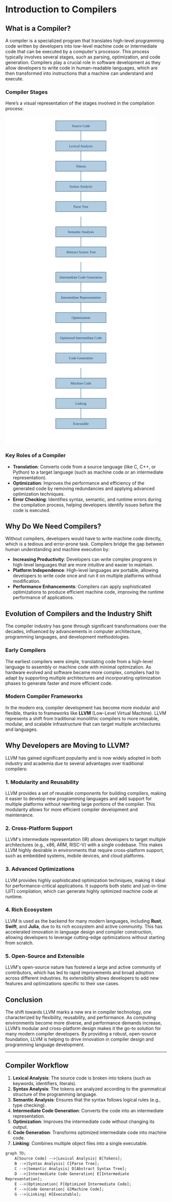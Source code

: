 
# Introduction to Compilers

## What is a Compiler?

A compiler is a specialized program that translates high-level programming code written by developers into low-level machine code or intermediate code that can be executed by a computer's processor. This process typically involves several stages, such as parsing, optimization, and code generation. Compilers play a crucial role in software development as they allow developers to write code in human-readable languages, which are then transformed into instructions that a machine can understand and execute.

### Compiler Stages

Here’s a visual representation of the stages involved in the compilation process:

![Compiler Stages](../../static/img/compiler_workflow.svg)

### Key Roles of a Compiler
- **Translation**: Converts code from a source language (like C, C++, or Python) to a target language (such as machine code or an intermediate representation).
- **Optimization**: Improves the performance and efficiency of the generated code by removing redundancies and applying advanced optimization techniques.
- **Error Checking**: Identifies syntax, semantic, and runtime errors during the compilation process, helping developers identify issues before the code is executed.

## Why Do We Need Compilers?

Without compilers, developers would have to write machine code directly, which is a tedious and error-prone task. Compilers bridge the gap between human understanding and machine execution by:
- **Increasing Productivity**: Developers can write complex programs in high-level languages that are more intuitive and easier to maintain.
- **Platform Independence**: High-level languages are portable, allowing developers to write code once and run it on multiple platforms without modification.
- **Performance Enhancements**: Compilers can apply sophisticated optimizations to produce efficient machine code, improving the runtime performance of applications.

## Evolution of Compilers and the Industry Shift

The compiler industry has gone through significant transformations over the decades, influenced by advancements in computer architecture, programming languages, and development methodologies.

### Early Compilers
The earliest compilers were simple, translating code from a high-level language to assembly or machine code with minimal optimization. As hardware evolved and software became more complex, compilers had to adapt by supporting multiple architectures and incorporating optimization phases to generate faster and more efficient code.

### Modern Compiler Frameworks
In the modern era, compiler development has become more modular and flexible, thanks to frameworks like **LLVM** (Low-Level Virtual Machine). LLVM represents a shift from traditional monolithic compilers to more reusable, modular, and scalable infrastructure that can target multiple architectures and languages.

## Why Developers are Moving to LLVM?

LLVM has gained significant popularity and is now widely adopted in both industry and academia due to several advantages over traditional compilers:

### 1. **Modularity and Reusability**
LLVM provides a set of reusable components for building compilers, making it easier to develop new programming languages and add support for multiple platforms without rewriting large portions of the compiler. This modularity allows for more efficient compiler development and maintenance.

### 2. **Cross-Platform Support**
LLVM's intermediate representation (IR) allows developers to target multiple architectures (e.g., x86, ARM, RISC-V) with a single codebase. This makes LLVM highly desirable in environments that require cross-platform support, such as embedded systems, mobile devices, and cloud platforms.

### 3. **Advanced Optimizations**
LLVM provides highly sophisticated optimization techniques, making it ideal for performance-critical applications. It supports both static and just-in-time (JIT) compilation, which can generate highly optimized machine code at runtime.

### 4. **Rich Ecosystem**
LLVM is used as the backend for many modern languages, including **Rust**, **Swift**, and **Julia**, due to its rich ecosystem and active community. This has accelerated innovation in language design and compiler construction, allowing developers to leverage cutting-edge optimizations without starting from scratch.

### 5. **Open-Source and Extensible**
LLVM's open-source nature has fostered a large and active community of contributors, which has led to rapid improvements and broad adoption across different industries. Its extensibility allows developers to add new features and optimizations specific to their use cases.

## Conclusion

The shift towards LLVM marks a new era in compiler technology, one characterized by flexibility, reusability, and performance. As computing environments become more diverse, and performance demands increase, LLVM’s modular and cross-platform design makes it the go-to solution for many modern compiler developers. By providing a robust, open-source foundation, LLVM is helping to drive innovation in compiler design and programming language development.

---

## Compiler Workflow

1. **Lexical Analysis**: The source code is broken into tokens (such as keywords, identifiers, literals).
2. **Syntax Analysis**: The tokens are analyzed according to the grammatical structure of the programming language.
3. **Semantic Analysis**: Ensures that the syntax follows logical rules (e.g., type checking).
4. **Intermediate Code Generation**: Converts the code into an intermediate representation.
5. **Optimization**: Improves the intermediate code without changing its output.
6. **Code Generation**: Transforms optimized intermediate code into machine code.
7. **Linking**: Combines multiple object files into a single executable.

```mermaid
graph TD;
    A[Source Code] -->|Lexical Analysis| B[Tokens];
    B -->|Syntax Analysis| C[Parse Tree];
    C -->|Semantic Analysis| D[Abstract Syntax Tree];
    D -->|Intermediate Code Generation| E[Intermediate Representation];
    E -->|Optimization| F[Optimized Intermediate Code];
    F -->|Code Generation| G[Machine Code];
    G -->|Linking| H[Executable];
```

